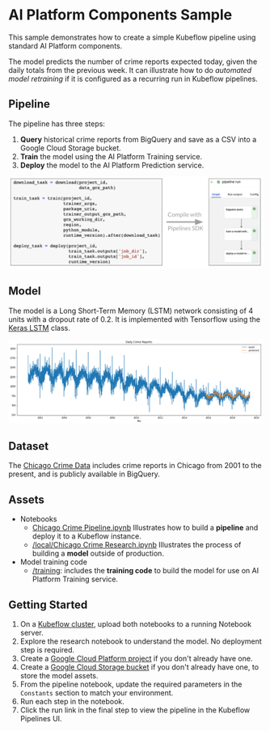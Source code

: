 # AI Platform Components Sample

This sample demonstrates how to create a simple Kubeflow pipeline using standard AI Platform components.

The model predicts the number of crime reports expected today, given the daily totals from the previous week. It can illustrate how to do *automated model retraining* if it is configured as a recurring run in Kubeflow pipelines.

## Pipeline

The pipeline has three steps:

1. **Query** historical crime reports from BigQuery and save as a CSV into a Google Cloud Storage bucket.
2. **Train** the model using the AI Platform Training service.
3. **Deploy** the model to the AI Platform Prediction service.

![Pipeline](images/chicago_crime_pipeline.png)

## Model

The model is a Long Short-Term Memory (LSTM) network consisting of 4 units with a dropout rate of 0.2. It is implemented with Tensorflow using the [Keras LSTM](https://www.tensorflow.org/api_docs/python/tf/keras/layers/LSTM) class.

![Predictions](images/chicago_crime_predictions.png)

## Dataset

The [Chicago Crime Data](https://console.cloud.google.com/marketplace/details/city-of-chicago-public-data/chicago-crime) includes crime reports in Chicago from 2001 to the present, and is publicly available in BigQuery.

## Assets

* Notebooks
  * [Chicago Crime Pipeline.ipynb](Chicago%20Crime%20Pipeline.ipynb) Illustrates how to build a **pipeline** and deploy it to a Kubeflow instance.
  * [/local/Chicago Crime Research.ipynb](Chicago%20Crime%20Research.ipynb) Illustrates the process of building a **model** outside of production.
* Model training code
  * [/training](/training): includes the **training code** to build the model for use on AI Platform Training service.

## Getting Started

1. On a [Kubeflow cluster](https://www.kubeflow.org/docs/started/getting-started/), upload both notebooks to a running Notebook server.
2. Explore the research notebook to understand the model. No deployment step is required.
3. Create a [Google Cloud Platform project](https://console.cloud.google.com) if you don't already have one.
4. Create a [Google Cloud Storage bucket](https://console.cloud.google.com/storage/browser) if you don't already have one, to store the model assets.
5. From the pipeline notebook, update the required parameters in the `Constants` section to match your environment.
6. Run each step in the notebook.
7. Click the run link in the final step to view the pipeline in the Kubeflow Pipelines UI.
